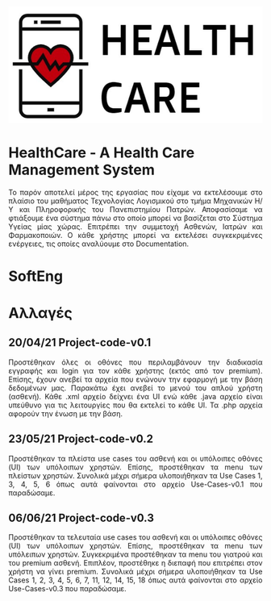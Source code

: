 <p align="center">
  <img src="./Code/images/logo.jpg" />
</p>

# HealthCare - A Health Care Management System
<p align="justify">
Το παρόν αποτελεί μέρος της εργασίας που είχαμε να εκτελέσουμε στο πλαίσιο του μαθήματος Τεχνολογίας Λογισμικού στο τμήμα Μηχανικών Η/Υ και Πληροφορικής του Πανεπιστημίου Πατρών. Αποφασίσαμε να φτιάξουμε ένα σύστημα πάνω στο οποίο μπορεί να βασίζεται στο Σύστημα Υγείας μίας χώρας. Επιτρέπει την συμμετοχή Ασθενών, Ιατρών και Φαρμακοποιών. Ο κάθε χρήστης μπορεί να εκτελέσει συγκεκριμένες ενέργειες, τις οποίες αναλύουμε στο Documentation. 
</p>


# SoftEng

# Αλλαγές

## 20/04/21 Project-code-v0.1
<p align="justify">
Προστέθηκαν όλες οι οθόνες που περιλαμβάνουν την διαδικασία εγγραφής και login για τον κάθε χρήστης (εκτός από τον premium). Επίσης, έχουν ανεβεί τα αρχεία που ενώνουν την εφαρμογή με την βάση δεδομένων μας. Παρακάτω έχει ανεβεί το μενού του απλού χρήστη (ασθενή). Κάθε .xml αρχείο δείχνει ένα UI ενώ κάθε .java αρχείο είναι υπεύθυνο για τις λειτουργίες που θα εκτελεί το κάθε UI. Τα .php αρχεία αφορούν την ένωση με την βάση.
</p>

## 23/05/21 Project-code-v0.2
<p align="justify">
Προστέθηκαν τα πλείστα use cases του ασθενή και οι υπόλοιπες οθόνες (UI) των υπόλοιπων χρηστών. Επίσης, προστέθηκαν τα menu των πλείστων χρηστών. Συνολικά μέχρι σήμερα υλοποιήθηκαν τα Use Cases 1, 3, 4, 5, 6 όπως αυτά φαίνονται στο αρχείο Use-Cases-v0.1 που παραδώσαμε.
</p>

## 06/06/21 Project-code-v0.3
<p align="justify">
Προστέθηκαν τα τελευταία use cases του ασθενή και οι υπόλοιπες οθόνες (UI) των υπόλοιπων χρηστών. Επίσης, προστέθηκαν τα menu των υπόλειπων χρηστών. Συγκεκριμένα προστέθηκαν τα menu του γιατρού και του premium ασθενή. Επιπλέον, προστέθηκε η διεπαφή που επιτρέπει στον χρήστη να γίνει premium. Συνολικά μέχρι σήμερα υλοποιήθηκαν τα Use Cases 1, 2, 3, 4, 5, 6, 7, 11, 12, 14, 15, 18 όπως αυτά φαίνονται στο αρχείο Use-Cases-v0.3 που παραδώσαμε.
</p>
